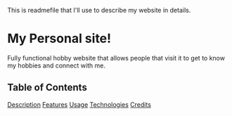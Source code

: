 This is readmefile that I'll use to describe my website in details.

# My Personal site!

Fully functional hobby website that allows people that visit it to get to know my hobbies and connect with me.

## Table of Contents

[Description](#description)
[Features](#features)
[Usage](#usage)
[Technologies](#technologies)
[Credits](#credits)

